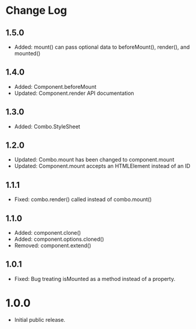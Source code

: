 # Change Log

## 1.5.0
	
* Added: mount() can pass optional data to beforeMount(), render(), and mounted()

## 1.4.0
	
* Added: Component.beforeMount
* Updated: Component.render API documentation

## 1.3.0
	
* Added: Combo.StyleSheet

## 1.2.0

* Updated: Combo.mount has been changed to component.mount
* Updated: Component.mount accepts an HTMLElement instead of an ID

## 1.1.1

* Fixed: combo.render() called instead of combo.mount()

## 1.1.0

* Added: component.clone()
* Added: component.options.cloned()
* Removed: component.extend()

## 1.0.1 

* Fixed: Bug treating isMounted as a method instead of a property.

# 1.0.0 

* Initial public release.
